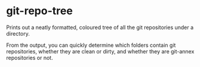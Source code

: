 # git-repo-tree
Prints out a neatly formatted, coloured tree of all the git repositories under a directory.

From the output, you can quickly determine which folders contain git repositories, whether they are clean or dirty,
and whether they are git-annex repositories or not.
